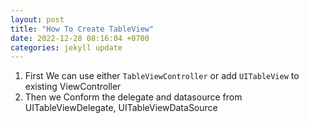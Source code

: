 ```yaml
---
layout: post
title: "How To Create TableView"
date: 2022-12-28 08:16:04 +0700
categories: jekyll update
---
```


1. First We can use either `TableViewController` or add `UITableView` to existing ViewController
2. Then we Conform the delegate and datasource from UITableViewDelegate, UITableViewDataSource
